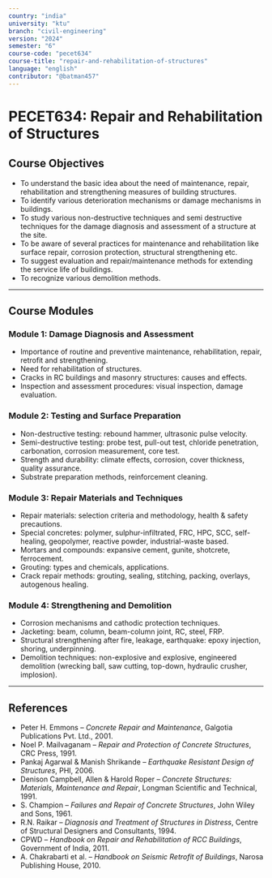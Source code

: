 ```yaml
---
country: "india"
university: "ktu"
branch: "civil-engineering"
version: "2024"
semester: "6"
course-code: "pecet634"
course-title: "repair-and-rehabilitation-of-structures"
language: "english"
contributor: "@batman457"
---
```


# PECET634: Repair and Rehabilitation of Structures

## Course Objectives
- To understand the basic idea about the need of maintenance, repair, rehabilitation and strengthening measures of building structures.
- To identify various deterioration mechanisms or damage mechanisms in buildings.
- To study various non-destructive techniques and semi destructive techniques for the damage diagnosis and assessment of a structure at the site.
- To be aware of several practices for maintenance and rehabilitation like surface repair, corrosion protection, structural strengthening etc.
- To suggest evaluation and repair/maintenance methods for extending the service life of buildings.
- To recognize various demolition methods.

---

## Course Modules

### Module 1: Damage Diagnosis and Assessment
- Importance of routine and preventive maintenance, rehabilitation, repair, retrofit and strengthening.
- Need for rehabilitation of structures.
- Cracks in RC buildings and masonry structures: causes and effects.
- Inspection and assessment procedures: visual inspection, damage evaluation.

### Module 2: Testing and Surface Preparation
- Non-destructive testing: rebound hammer, ultrasonic pulse velocity.
- Semi-destructive testing: probe test, pull-out test, chloride penetration, carbonation, corrosion measurement, core test.
- Strength and durability: climate effects, corrosion, cover thickness, quality assurance.
- Substrate preparation methods, reinforcement cleaning.

### Module 3: Repair Materials and Techniques
- Repair materials: selection criteria and methodology, health & safety precautions.
- Special concretes: polymer, sulphur-infiltrated, FRC, HPC, SCC, self-healing, geopolymer, reactive powder, industrial-waste based.
- Mortars and compounds: expansive cement, gunite, shotcrete, ferrocement.
- Grouting: types and chemicals, applications.
- Crack repair methods: grouting, sealing, stitching, packing, overlays, autogenous healing.

### Module 4: Strengthening and Demolition
- Corrosion mechanisms and cathodic protection techniques.
- Jacketing: beam, column, beam-column joint, RC, steel, FRP.
- Structural strengthening after fire, leakage, earthquake: epoxy injection, shoring, underpinning.
- Demolition techniques: non-explosive and explosive, engineered demolition (wrecking ball, saw cutting, top-down, hydraulic crusher, implosion).

---

## References

- Peter H. Emmons – *Concrete Repair and Maintenance*, Galgotia Publications Pvt. Ltd., 2001.
- Noel P. Mailvaganam – *Repair and Protection of Concrete Structures*, CRC Press, 1991.
- Pankaj Agarwal & Manish Shrikande – *Earthquake Resistant Design of Structures*, PHI, 2006.
- Denison Campbell, Allen & Harold Roper – *Concrete Structures: Materials, Maintenance and Repair*, Longman Scientific and Technical, 1991.
- S. Champion – *Failures and Repair of Concrete Structures*, John Wiley and Sons, 1961.
- R.N. Raikar – *Diagnosis and Treatment of Structures in Distress*, Centre of Structural Designers and Consultants, 1994.
- CPWD – *Handbook on Repair and Rehabilitation of RCC Buildings*, Government of India, 2011.
- A. Chakrabarti et al. – *Handbook on Seismic Retrofit of Buildings*, Narosa Publishing House, 2010.
